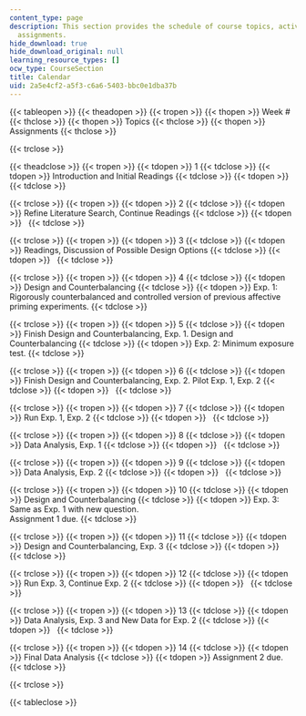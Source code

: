 ```yaml
---
content_type: page
description: This section provides the schedule of course topics, activities, and
  assignments.
hide_download: true
hide_download_original: null
learning_resource_types: []
ocw_type: CourseSection
title: Calendar
uid: 2a5e4cf2-a5f3-c6a6-5403-bbc0e1dba37b
---
```


{{< tableopen >}}
{{< theadopen >}}
{{< tropen >}}
{{< thopen >}}
Week #
{{< thclose >}}
{{< thopen >}}
Topics
{{< thclose >}}
{{< thopen >}}
Assignments
{{< thclose >}}

{{< trclose >}}

{{< theadclose >}}
{{< tropen >}}
{{< tdopen >}}
1
{{< tdclose >}}
{{< tdopen >}}
Introduction and Initial Readings
{{< tdclose >}}
{{< tdopen >}}
 
{{< tdclose >}}

{{< trclose >}}
{{< tropen >}}
{{< tdopen >}}
2
{{< tdclose >}}
{{< tdopen >}}
Refine Literature Search, Continue Readings
{{< tdclose >}}
{{< tdopen >}}
 
{{< tdclose >}}

{{< trclose >}}
{{< tropen >}}
{{< tdopen >}}
3
{{< tdclose >}}
{{< tdopen >}}
Readings, Discussion of Possible Design Options
{{< tdclose >}}
{{< tdopen >}}
 
{{< tdclose >}}

{{< trclose >}}
{{< tropen >}}
{{< tdopen >}}
4
{{< tdclose >}}
{{< tdopen >}}
Design and Counterbalancing
{{< tdclose >}}
{{< tdopen >}}
Exp. 1: Rigorously counterbalanced and controlled version of previous affective priming experiments.
{{< tdclose >}}

{{< trclose >}}
{{< tropen >}}
{{< tdopen >}}
5
{{< tdclose >}}
{{< tdopen >}}
Finish Design and Counterbalancing, Exp. 1. Design and Counterbalancing
{{< tdclose >}}
{{< tdopen >}}
Exp. 2: Minimum exposure test.
{{< tdclose >}}

{{< trclose >}}
{{< tropen >}}
{{< tdopen >}}
6
{{< tdclose >}}
{{< tdopen >}}
Finish Design and Counterbalancing, Exp. 2. Pilot Exp. 1, Exp. 2
{{< tdclose >}}
{{< tdopen >}}
 
{{< tdclose >}}

{{< trclose >}}
{{< tropen >}}
{{< tdopen >}}
7
{{< tdclose >}}
{{< tdopen >}}
Run Exp. 1, Exp. 2
{{< tdclose >}}
{{< tdopen >}}
 
{{< tdclose >}}

{{< trclose >}}
{{< tropen >}}
{{< tdopen >}}
8
{{< tdclose >}}
{{< tdopen >}}
Data Analysis, Exp. 1
{{< tdclose >}}
{{< tdopen >}}
 
{{< tdclose >}}

{{< trclose >}}
{{< tropen >}}
{{< tdopen >}}
9
{{< tdclose >}}
{{< tdopen >}}
Data Analysis, Exp. 2
{{< tdclose >}}
{{< tdopen >}}
 
{{< tdclose >}}

{{< trclose >}}
{{< tropen >}}
{{< tdopen >}}
10
{{< tdclose >}}
{{< tdopen >}}
Design and Counterbalancing
{{< tdclose >}}
{{< tdopen >}}
Exp. 3: Same as Exp. 1 with new question.  
Assignment 1 due.
{{< tdclose >}}

{{< trclose >}}
{{< tropen >}}
{{< tdopen >}}
11
{{< tdclose >}}
{{< tdopen >}}
Design and Counterbalancing, Exp. 3
{{< tdclose >}}
{{< tdopen >}}
 
{{< tdclose >}}

{{< trclose >}}
{{< tropen >}}
{{< tdopen >}}
12
{{< tdclose >}}
{{< tdopen >}}
Run Exp. 3, Continue Exp. 2
{{< tdclose >}}
{{< tdopen >}}
 
{{< tdclose >}}

{{< trclose >}}
{{< tropen >}}
{{< tdopen >}}
13
{{< tdclose >}}
{{< tdopen >}}
Data Analysis, Exp. 3 and New Data for Exp. 2
{{< tdclose >}}
{{< tdopen >}}
 
{{< tdclose >}}

{{< trclose >}}
{{< tropen >}}
{{< tdopen >}}
14
{{< tdclose >}}
{{< tdopen >}}
Final Data Analysis
{{< tdclose >}}
{{< tdopen >}}
Assignment 2 due.
{{< tdclose >}}

{{< trclose >}}

{{< tableclose >}}